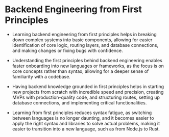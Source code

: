 
# Backend Engineering from First Principles

- Learning backend engineering from first principles helps in breaking down complex systems into basic components, allowing for easier identification of core logic, routing layers, and database connections, and making changes or fixing bugs with confidence.

- Understanding the first principles behind backend engineering enables faster onboarding into new languages or frameworks, as the focus is on core concepts rather than syntax, allowing for a deeper sense of familiarity with a codebase.

- Having backend knowledge grounded in first principles helps in starting new projects from scratch with incredible speed and precision, creating MVPs with production-quality code, and structuring routes, setting up database connections, and implementing critical functionalities.

- Learning from first principles reduces syntax fatigue, as switching between languages is no longer daunting, and it becomes easier to apply the right syntax and libraries to solve actual problems, making it easier to transition into a new language, such as from Node.js to Rust.
